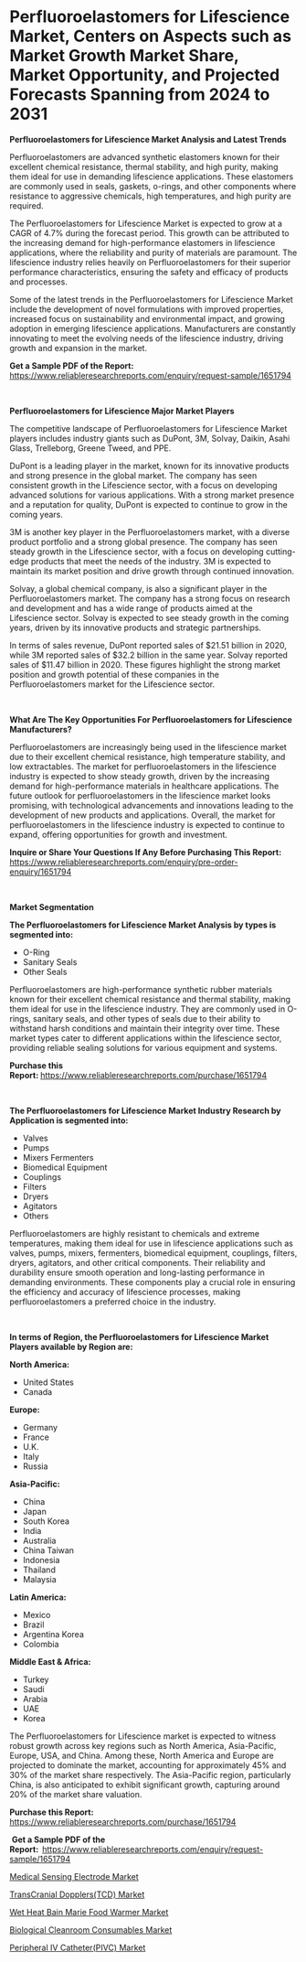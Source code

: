 <p><h1>Perfluoroelastomers for Lifescience Market, Centers on Aspects such as Market Growth Market Share, Market Opportunity, and Projected Forecasts Spanning from 2024 to 2031</h1></p><p><strong>Perfluoroelastomers for Lifescience Market Analysis and Latest Trends</strong></p>
<p><p>Perfluoroelastomers are advanced synthetic elastomers known for their excellent chemical resistance, thermal stability, and high purity, making them ideal for use in demanding lifescience applications. These elastomers are commonly used in seals, gaskets, o-rings, and other components where resistance to aggressive chemicals, high temperatures, and high purity are required.</p><p>The Perfluoroelastomers for Lifescience Market is expected to grow at a CAGR of 4.7% during the forecast period. This growth can be attributed to the increasing demand for high-performance elastomers in lifescience applications, where the reliability and purity of materials are paramount. The lifescience industry relies heavily on Perfluoroelastomers for their superior performance characteristics, ensuring the safety and efficacy of products and processes.</p><p>Some of the latest trends in the Perfluoroelastomers for Lifescience Market include the development of novel formulations with improved properties, increased focus on sustainability and environmental impact, and growing adoption in emerging lifescience applications. Manufacturers are constantly innovating to meet the evolving needs of the lifescience industry, driving growth and expansion in the market.</p></p>
<p><strong>Get a Sample PDF of the Report:&nbsp;</strong> <a href="https://www.reliableresearchreports.com/enquiry/request-sample/1651794">https://www.reliableresearchreports.com/enquiry/request-sample/1651794</a></p>
<p>&nbsp;</p>
<p><strong>Perfluoroelastomers for Lifescience Major Market Players</strong></p>
<p><p>The competitive landscape of Perfluoroelastomers for Lifescience Market players includes industry giants such as DuPont, 3M, Solvay, Daikin, Asahi Glass, Trelleborg, Greene Tweed, and PPE. </p><p>DuPont is a leading player in the market, known for its innovative products and strong presence in the global market. The company has seen consistent growth in the Lifescience sector, with a focus on developing advanced solutions for various applications. With a strong market presence and a reputation for quality, DuPont is expected to continue to grow in the coming years.</p><p>3M is another key player in the Perfluoroelastomers market, with a diverse product portfolio and a strong global presence. The company has seen steady growth in the Lifescience sector, with a focus on developing cutting-edge products that meet the needs of the industry. 3M is expected to maintain its market position and drive growth through continued innovation.</p><p>Solvay, a global chemical company, is also a significant player in the Perfluoroelastomers market. The company has a strong focus on research and development and has a wide range of products aimed at the Lifescience sector. Solvay is expected to see steady growth in the coming years, driven by its innovative products and strategic partnerships.</p><p>In terms of sales revenue, DuPont reported sales of $21.51 billion in 2020, while 3M reported sales of $32.2 billion in the same year. Solvay reported sales of $11.47 billion in 2020. These figures highlight the strong market position and growth potential of these companies in the Perfluoroelastomers market for the Lifescience sector.</p></p>
<p>&nbsp;</p>
<p><strong>What Are The Key Opportunities For Perfluoroelastomers for Lifescience Manufacturers?</strong></p>
<p><p>Perfluoroelastomers are increasingly being used in the lifescience market due to their excellent chemical resistance, high temperature stability, and low extractables. The market for perfluoroelastomers in the lifescience industry is expected to show steady growth, driven by the increasing demand for high-performance materials in healthcare applications. The future outlook for perfluoroelastomers in the lifescience market looks promising, with technological advancements and innovations leading to the development of new products and applications. Overall, the market for perfluoroelastomers in the lifescience industry is expected to continue to expand, offering opportunities for growth and investment.</p></p>
<p><strong>Inquire or Share Your Questions If Any Before Purchasing This Report:</strong> <a href="https://www.reliableresearchreports.com/enquiry/pre-order-enquiry/1651794">https://www.reliableresearchreports.com/enquiry/pre-order-enquiry/1651794</a></p>
<p>&nbsp;</p>
<p><strong>Market Segmentation</strong></p>
<p><strong>The Perfluoroelastomers for Lifescience Market Analysis by types is segmented into:</strong></p>
<p><ul><li>O-Ring</li><li>Sanitary Seals</li><li>Other Seals</li></ul></p>
<p><p>Perfluoroelastomers are high-performance synthetic rubber materials known for their excellent chemical resistance and thermal stability, making them ideal for use in the lifescience industry. They are commonly used in O-rings, sanitary seals, and other types of seals due to their ability to withstand harsh conditions and maintain their integrity over time. These market types cater to different applications within the lifescience sector, providing reliable sealing solutions for various equipment and systems.</p></p>
<p><strong>Purchase this Report:&nbsp;</strong><a href="https://www.reliableresearchreports.com/purchase/1651794">https://www.reliableresearchreports.com/purchase/1651794</a></p>
<p>&nbsp;</p>
<p><strong>The Perfluoroelastomers for Lifescience Market Industry Research by Application is segmented into:</strong></p>
<p><ul><li>Valves</li><li>Pumps</li><li>Mixers Fermenters</li><li>Biomedical Equipment</li><li>Couplings</li><li>Filters</li><li>Dryers</li><li>Agitators</li><li>Others</li></ul></p>
<p><p>Perfluoroelastomers are highly resistant to chemicals and extreme temperatures, making them ideal for use in lifescience applications such as valves, pumps, mixers, fermenters, biomedical equipment, couplings, filters, dryers, agitators, and other critical components. Their reliability and durability ensure smooth operation and long-lasting performance in demanding environments. These components play a crucial role in ensuring the efficiency and accuracy of lifescience processes, making perfluoroelastomers a preferred choice in the industry.</p></p>
<p>&nbsp;</p>
<p><strong>In terms of Region, the Perfluoroelastomers for Lifescience Market Players available by Region are:</strong></p>
<p>
    <p> <strong> North America: </strong>
        <ul>
            <li>United States</li>
            <li>Canada</li>
        </ul>
        </p> 
    <p> <strong> Europe: </strong>
        <ul>
            <li>Germany</li>
            <li>France</li>
            <li>U.K.</li>
            <li>Italy</li>
            <li>Russia</li>
        </ul>
        </p> 
    <p> <strong> Asia-Pacific: </strong>
        <ul>
            <li>China</li>
            <li>Japan</li>
            <li>South Korea</li>
            <li>India</li>
            <li>Australia</li>
            <li>China Taiwan</li>
            <li>Indonesia</li>
            <li>Thailand</li>
            <li>Malaysia</li>
        </ul>
        </p> 
    <p> <strong> Latin America: </strong>
        <ul>
            <li>Mexico</li>
            <li>Brazil</li>
            <li>Argentina Korea</li>
            <li>Colombia</li>
        </ul>
        </p> 
    <p> <strong> Middle East & Africa: </strong>
        <ul>
            <li>Turkey</li>
            <li>Saudi</li>
            <li>Arabia</li>
            <li>UAE</li>
            <li>Korea</li>
        </ul>
    </p>
    </p>
<p><p>The Perfluoroelastomers for Lifescience market is expected to witness robust growth across key regions such as North America, Asia-Pacific, Europe, USA, and China. Among these, North America and Europe are projected to dominate the market, accounting for approximately 45% and 30% of the market share respectively. The Asia-Pacific region, particularly China, is also anticipated to exhibit significant growth, capturing around 20% of the market share valuation.</p></p>
<p><strong>Purchase this Report: </strong><a href="https://www.reliableresearchreports.com/purchase/1651794">https://www.reliableresearchreports.com/purchase/1651794</a></p>
<p>&nbsp;<strong>Get a Sample PDF of the Report:&nbsp;&nbsp;</strong><a href="https://www.reliableresearchreports.com/enquiry/request-sample/1651794">https://www.reliableresearchreports.com/enquiry/request-sample/1651794</a></p>
<p><strong></strong></p>
<p><p><a href="https://medium.com/@dorinaprifti56/medical-sensing-electrode-market-size-market-outlook-and-market-forecast-2024-to-2031-14e63252f9d2">Medical Sensing Electrode Market</a></p><p><a href="https://medium.com/@arnisaleka1951/transcranial-dopplers-tcd-market-analysis-its-cagr-market-segmentation-and-global-industry-16c70680bad7">TransCranial Dopplers(TCD) Market</a></p><p><a href="https://github.com/dimitrishawkinswaynenp91rgz/Market-Research-Report-List-1/blob/main/wet-heat-bain-marie-food-warmer-market.md">Wet Heat Bain Marie Food Warmer Market</a></p><p><a href="https://github.com/changoleonlaverguenzanoexiste/Market-Research-Report-List-1/blob/main/biological-cleanroom-consumables-market.md">Biological Cleanroom Consumables Market</a></p><p><a href="https://medium.com/@arnisaleka1951/peripheral-iv-catheter-pivc-market-analysis-and-sze-forecasted-for-period-from-2024-to-2031-980bd8381c6d">Peripheral IV Catheter(PIVC) Market</a></p></p>